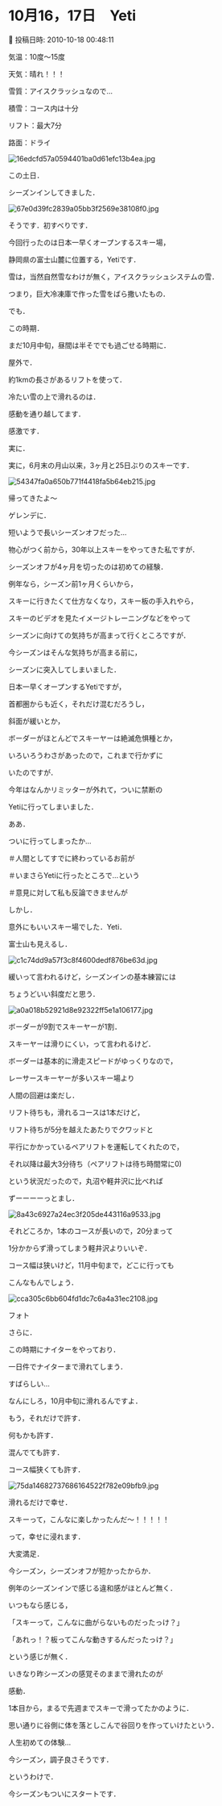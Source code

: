 # 10月16，17日　Yeti

📅 投稿日時: 2010-10-18 00:48:11

気温：10度～15度


天気：晴れ！！！


雪質：アイスクラッシュなので…


積雪：コース内は十分


リフト：最大7分


路面：ドライ







![16edcfd57a0594401ba0d61efc13b4ea.jpg](images/16edcfd57a0594401ba0d61efc13b4ea.jpg)







この土日．





シーズンインしてきました．




![67e0d39fc2839a05bb3f2569e38108f0.jpg](images/67e0d39fc2839a05bb3f2569e38108f0.jpg)







そうです．初すべりです．





今回行ったのは日本一早くオープンするスキー場，


静岡県の富士山麓に位置する，Yetiです．





雪は，当然自然雪なわけが無く，アイスクラッシュシステムの雪．


つまり，巨大冷凍庫で作った雪をばら撒いたもの．





でも．


この時期．


まだ10月中旬，昼間は半そででも過ごせる時期に．


屋外で．


約1kmの長さがあるリフトを使って．


冷たい雪の上で滑れるのは．


感動を通り越してます．


感激です．





実に．


実に，6月末の月山以来，3ヶ月と25日ぶりのスキーです．




![54347fa0a650b771f4418fa5b64eb215.jpg](images/54347fa0a650b771f4418fa5b64eb215.jpg)




帰ってきたよ～


ゲレンデに．





短いようで長いシーズンオフだった…





物心がつく前から，30年以上スキーをやってきた私ですが．


シーズンオフが4ヶ月を切ったのは初めての経験．





例年なら，シーズン前1ヶ月くらいから，


スキーに行きたくて仕方なくなり，スキー板の手入れやら，


スキーのビデオを見たイメージトレーニングなどをやって


シーズンに向けての気持ちが高まって行くところですが．





今シーズンはそんな気持ちが高まる前に，


シーズンに突入してしまいました．





日本一早くオープンするYetiですが，


首都圏からも近く，それだけ混むだろうし，


斜面が緩いとか，


ボーダーがほとんどでスキーヤーは絶滅危惧種とか，


いろいろうわさがあったので，これまで行かずに


いたのですが．





今年はなんかリミッターが外れて，ついに禁断の


Yetiに行ってしまいました．


ああ．


ついに行ってしまったか…





＃人間としてすでに終わっているお前が


＃いまさらYetiに行ったところで…という


＃意見に対して私も反論できませんが





しかし．





意外にもいいスキー場でした．Yeti．


富士山も見えるし．




![c1c74dd9a57f3c8f4600dedf876be63d.jpg](images/c1c74dd9a57f3c8f4600dedf876be63d.jpg)







緩いって言われるけど，シーズンインの基本練習には


ちょうどいい斜度だと思う．




![a0a018b52921d8e92322ff5e1a106177.jpg](images/a0a018b52921d8e92322ff5e1a106177.jpg)







ボーダーが9割でスキーヤーが1割．


スキーヤーは滑りにくい，って言われるけど．


ボーダーは基本的に滑走スピードがゆっくりなので，


レーサースキーヤーが多いスキー場より


人間の回避は楽だし．





リフト待ちも，滑れるコースは1本だけど，


リフト待ちが5分を越えたあたりでクワッドと


平行にかかっているペアリフトを運転してくれたので，


それ以降は最大3分待ち（ペアリフトは待ち時間常に0)


という状況だったので，丸沼や軽井沢に比べれば


ずーーーーっとまし．




![8a43c6927a24ec3f205de443116a9533.jpg](images/8a43c6927a24ec3f205de443116a9533.jpg)







それどころか，1本のコースが長いので，20分まって


1分かからず滑ってしまう軽井沢よりいいぞ．





コース幅は狭いけど，11月中旬まで，どこに行っても


こんなもんでしょう．




![cca305c6bb604fd1dc7c6a4a31ec2108.jpg](images/cca305c6bb604fd1dc7c6a4a31ec2108.jpg)

フォト





さらに．


この時期にナイターをやっており．


一日件でナイターまで滑れてしまう．


すばらしい…





なんにしろ，10月中旬に滑れるんですよ．


もう，それだけで許す．


何もかも許す．


混んでても許す．


コース幅狭くても許す．




![75da14682737686164522f782e09bfb9.jpg](images/75da14682737686164522f782e09bfb9.jpg)





滑れるだけで幸せ．


スキーって，こんなに楽しかったんだ～！！！！！


って，幸せに浸れます．





大変満足．





今シーズン，シーズンオフが短かったからか．


例年のシーズンインで感じる違和感がほとんど無く．


いつもなら感じる，


「スキーって，こんなに曲がらないものだったっけ？」


「あれっ！？板ってこんな動きするんだったっけ？」


という感じが無く．


いきなり昨シーズンの感覚そのままで滑れたのが


感動．





1本目から，まるで先週までスキーで滑ってたかのように．


思い通りに谷側に体を落としこんで谷回りを作っていけたという．


人生初めての体験…





今シーズン，調子良さそうです．





というわけで．


今シーズンもついにスタートです．
